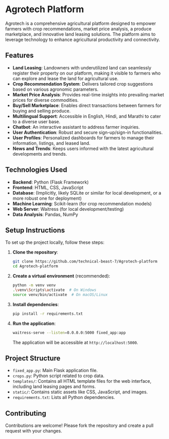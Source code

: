 # Agrotech Platform

Agrotech is a comprehensive agricultural platform designed to empower farmers with crop recommendations, market price analysis, a produce marketplace, and innovative land leasing solutions. The platform aims to leverage technology to enhance agricultural productivity and connectivity.

## Features

*   **Land Leasing**: Landowners with underutilized land can seamlessly register their property on our platform, making it visible to farmers who can explore and lease the land for agricultural use.
*   **Crop Recommendation System**: Delivers tailored crop suggestions based on various agronomic parameters.
*   **Market Price Analysis**: Provides real-time insights into prevailing market prices for diverse commodities.
*   **Buy/Sell Marketplace**: Enables direct transactions between farmers for buying and selling produce.
*   **Multilingual Support**: Accessible in English, Hindi, and Marathi to cater to a diverse user base.
*   **Chatbot**: An interactive assistant to address farmer inquiries.
*   **User Authentication**: Robust and secure sign-up/sign-in functionalities.
*   **User Profiles**: Personalized dashboards for farmers to manage their information, listings, and leased land.
*   **News and Trends**: Keeps users informed with the latest agricultural developments and trends.

## Technologies Used

*   **Backend**: Python (Flask Framework)
*   **Frontend**: HTML, CSS, JavaScript
*   **Database**: (Implicitly, likely SQLite or similar for local development, or a more robust one for deployment)
*   **Machine Learning**: Scikit-learn (for crop recommendation models)
*   **Web Server**: Waitress (for local development/testing)
*   **Data Analysis**: Pandas, NumPy

## Setup Instructions

To set up the project locally, follow these steps:

1.  **Clone the repository**:

    ```bash
    git clone https://github.com/technical-beast-7/Agrotech-platform
    cd Agrotech-platform
    ```

2.  **Create a virtual environment** (recommended):

    ```bash
    python -m venv venv
    .\venv\Scripts\activate  # On Windows
    source venv/bin/activate  # On macOS/Linux
    ```

3.  **Install dependencies**:

    ```bash
    pip install -r requirements.txt
    ```

4.  **Run the application**:

    ```bash
    waitress-serve --listen=0.0.0.0:5000 fixed_app:app
    ```

    The application will be accessible at `http://localhost:5000`.

## Project Structure

*   `fixed_app.py`: Main Flask application file.
*   `crops.py`: Python script related to crop data.
*   `templates/`: Contains all HTML template files for the web interface, including land leasing pages and forms.
*   `static/`: Contains static assets like CSS, JavaScript, and images.
*   `requirements.txt`: Lists all Python dependencies.

## Contributing

Contributions are welcome! Please fork the repository and create a pull request with your changes.
